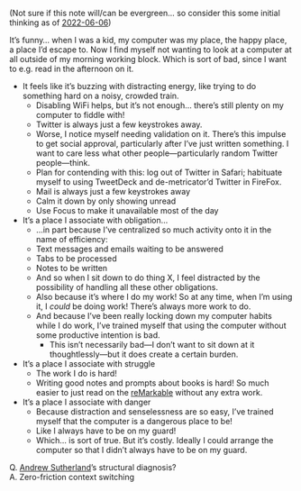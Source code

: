 (Not sure if this note will/can be evergreen… so consider this some initial thinking as of [2022-06-06](https://notes.andymatuschak.org/zVyhgX3Sx8UEjugYYyCTKnR))

It’s funny… when I was a kid, my computer was my place, the happy place, a place I’d escape to. Now I find myself not wanting to look at a computer at all outside of my morning working block. Which is sort of bad, since I want to e.g. read in the afternoon on it.

- It feels like it’s buzzing with distracting energy, like trying to do something hard on a noisy, crowded train.
    - Disabling WiFi helps, but it’s not enough… there’s still plenty on my computer to fiddle with!
    - Twitter is always just a few keystrokes away.
    - Worse, I notice myself needing validation on it. There’s this impulse to get social approval, particularly after I’ve just written something. I want to care less what other people—particularly random Twitter people—think.
    - Plan for contending with this: log out of Twitter in Safari; habituate myself to using TweetDeck and de-metricator’d Twitter in FireFox.
    - Mail is always just a few keystrokes away
    - Calm it down by only showing unread
    - Use Focus to make it unavailable most of the day
- It’s a place I associate with obligation…
    - …in part because I’ve centralized so much activity onto it in the name of efficiency:
    - Text messages and emails waiting to be answered
    - Tabs to be processed
    - Notes to be written
    - And so when I sit down to do thing X, I feel distracted by the possibility of handling all these other obligations.
    - Also because it’s where I do my work! So at any time, when I’m using it, I _could_ be doing work! There’s always more work to do.
    - And because I’ve been really locking down my computer habits while I do work, I’ve trained myself that using the computer without some productive intention is bad.
        - This isn’t necessarily bad—I don’t want to sit down at it thoughtlessly—but it does create a certain burden.
- It’s a place I associate with struggle
    - The work I do is hard!
    - Writing good notes and prompts about books is hard! So much easier to just read on the [reMarkable](https://notes.andymatuschak.org/zY3ztn1J5d9EJ1zDD9UZC36) without any extra work.
- It’s a place I associate with danger
    - Because distraction and senselessness are so easy, I’ve trained myself that the computer is a dangerous place to be!
    - Like I always have to be on my guard!
    - Which… is sort of true. But it’s costly. Ideally I could arrange the computer so that I didn’t always have to be on my guard.

Q. [Andrew Sutherland](https://notes.andymatuschak.org/Andrew_Sutherland)’s structural diagnosis?  
A. Zero-friction context switching
